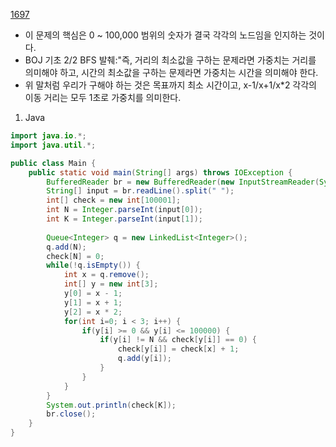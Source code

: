 [1697](https://www.acmicpc.net/problem/1697)

- 이 문제의 핵심은 0 ~ 100,000 범위의 숫자가 결국 각각의 노드임을 인지하는 것이다.
- BOJ 기초 2/2 BFS 발췌:"즉, 거리의 최소값을 구하는 문제라면 가중치는 거리를 의미해야 하고, 시간의 최소값을 구하는 문제라면 가중치는 시간을 의미해야 한다.
- 위 말처럼 우리가 구해야 하는 것은 목표까지 최소 시간이고, x-1/x+1/x*2 각각의 이동 거리는 모두 1초로 가중치를 의미한다.

1. Java
```java
import java.io.*;
import java.util.*;

public class Main {
	public static void main(String[] args) throws IOException {
		BufferedReader br = new BufferedReader(new InputStreamReader(System.in));
		String[] input = br.readLine().split(" ");
		int[] check = new int[100001];
		int N = Integer.parseInt(input[0]);
		int K = Integer.parseInt(input[1]);
		
		Queue<Integer> q = new LinkedList<Integer>();
		q.add(N);
		check[N] = 0;
		while(!q.isEmpty()) {
			int x = q.remove();
			int[] y = new int[3];
			y[0] = x - 1;
			y[1] = x + 1;
			y[2] = x * 2;
			for(int i=0; i < 3; i++) {
				if(y[i] >= 0 && y[i] <= 100000) {
					if(y[i] != N && check[y[i]] == 0) {
						check[y[i]] = check[x] + 1;
						q.add(y[i]);
					}
				}
			}
		}
		System.out.println(check[K]);
		br.close();
	}
}
```

